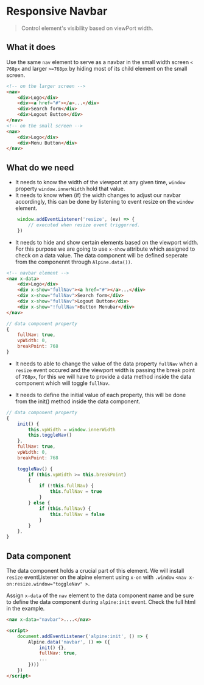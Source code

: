 # Responsive Navbar

> Control element's visibility based on viewPort width.

## What it does

Use the same `nav` element to serve as a navbar in the small width screen `< 768px` and larger `>=768px` by hiding most of its child element on the small screen.

```html
<!-- on the larger screen -->
<nav>
    <div>Logo</div>
    <div><a href="#"></a>...</div>
    <div>Search form</div>
    <div>Logout Button</div>
</nav>
<!-- on the small screen -->
<nav>
    <div>Logo</div>
    <div>Menu Button</div>
</nav>
```

## What do we need

- It needs to know the width of the viewport at any given time, `window` property `window.innerWidth` hold that value.
- It needs to know when (if) the width changes to adjust our navbar accordingly, this can be done by listening to event resize on the `window` element.

```javascript
    window.addEventListener('resize', (ev) => {
        // executed when resize event triggerred.
    })
```
- It needs to hide and show certain elements based on the viewport width. For this purpose we are going to use `x-show` attribute which assigned to check on a data value. The data component will be defined seperate from the componennt through `Alpine.data())`.

```html
<!-- navbar element -->
<nav x-data>
    <div>Logo</div>
    <div x-show="fullNav"><a href="#"></a>...</div>
    <div x-show="fullNav">Search form</div>
    <div x-show="fullNav">Logout Button</div>
    <div x-show="!fullNav">Button Menubar</div>
</nav>
```
```javascript
// data component property
{
    fullNav: true,
    vpWidth: 0,
    breakPoint: 768
}
```

- It needs to able to change the value of the data property `fullNav` when a `resize` event occured and the viewport width is passing the break point of `768px`, for this we will have to provide a data method inside the data component which will toggle `fullNav`.

- It needs to define the initial value of each property, this will be done from the init() method inside the data component.

```javascript
// data component property
{
    init() {
        this.vpWidth = window.innerWidth
        this.toggleNav()
    },
    fullNav: true,
    vpWidth: 0,
    breakPoint: 768

    toggleNav() {
        if (this.vpWidth >= this.breakPoint)
        {
            if (!this.fullNav) {
                this.fullNav = true
            }   
        } else {
            if (this.fullNav) {
                this.fullNav = false
            }   
        }
    },
}
```

## Data component

The data component holds a crucial part of this element. We will install `resize` eventListener on the alpine element using `x-on` with `.window`  `<nav x-on:resize.window="toggleNav" >`.

Assign `x-data` of the `nav` element to the data component name and be sure to define the data component during `alpine:init` event. Check the full html in the example.

```html
<nav x-data="navbar">....</nav>

<script>
    document.addEventListener('alpine:init', () => {
        Alpine.data('navbar', () => ({
            init() {},
            fullNav: true,
            ...
        })))
    })
</script>
```
